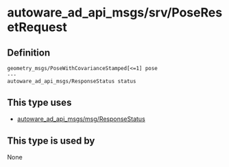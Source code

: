 # autoware_ad_api_msgs/srv/PoseResetRequest

## Definition

```txt
geometry_msgs/PoseWithCovarianceStamped[<=1] pose
---
autoware_ad_api_msgs/ResponseStatus status
```

## This type uses

- [autoware_ad_api_msgs/msg/ResponseStatus](../../autoware_ad_api_msgs/msg/response_status.md)

## This type is used by

None

